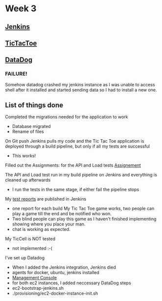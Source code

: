 # Week 3

## [Jenkins](http://ec2-35-177-8-43.eu-west-2.compute.amazonaws.com:8080/configure)

## [TicTacToe](http://ec2-34-242-213-4.eu-west-1.compute.amazonaws.com/)

## [DataDog](https://p.datadoghq.com/sb/5cb1a354c-cbf8737fd7)


### FAILURE!
Somehow datadog crashed my jenkins instance as I was unable to access shell after it installed and started sending data so I had to install a new one.


## List of things done  

Completed the migrations needed for the application to work
- Database migrated
- Rename of files

On Git push Jenkins pulls my code and the Tic Tac Toe application is deployed through a build pipeline, but only if all my tests are successful
- This works!

Filled out the Assignments: for the API and Load tests
[Assignement](apitest/assignment.md)

The API and Load test run in my build pipeline on Jenkins and everything is cleaned up afterwards
- I run the tests in the same stage, if either fail the pipeline stops

My [test reports](http://ec2-35-177-8-43.eu-west-2.compute.amazonaws.com:8080/job/hgop/27/testReport/) are published in Jenkins
- one report for each build
My Tic Tac Toe game works, two people can play a game till the end and be notified who won.
- Two blind people can play this game as I haven't finished implementing showing where you place your man.
- chat is working as expected.

My TicCell is NOT tested
- not implemented :-(

I've set up Datadog
- When I added the Jenkins integration, Jenkins died
- agents for docker, ubuntu, jenkins installed
- [Management Console](https://app.datadoghq.com/)
- for both ec2 instances, I added neccessary DataDog steps
 - ec2-bootstrap-jenkins.sh
 - ./provisioning/ec2-docker-instance-init.sh
